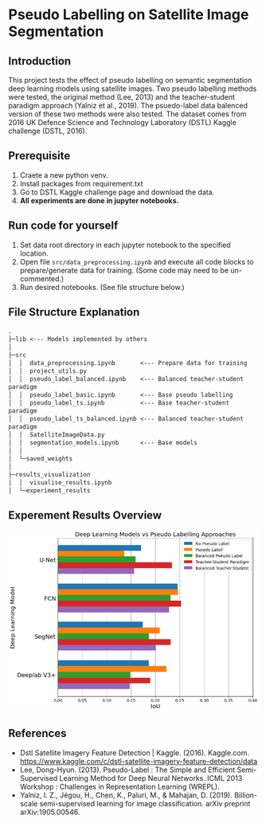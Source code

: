 # Pseudo Labelling on Satellite Image Segmentation


## Introduction
This project tests the effect of pseudo labelling on semantic segmentation deep learning models using satellite images. Two pseudo labelling methods were tested, the original method (Lee, 2013) and the teacher-student paradigm approach (Yalniz et al., 2019). The psuedo-label data balenced version of these two methods were also tested. The dataset comes from 2016 UK Defence Science and Technology Laboratory (DSTL) Kaggle challenge (DSTL, 2016). 


## Prerequisite
1. Craete a new python venv.
2. Install packages from requirement.txt
3. Go to DSTL Kaggle challenge page and download the data.
4. **All experiments are done in jupyter notebooks.**


## Run code for yourself
1. Set data root directory in each jupyter notebook to the specified location.
2. Open file `src/data_preprocessing.ipynb` and execute all code blocks to prepare/generate data for training. (Some code may need to be un-commented.)
3. Run desired notebooks. (See file structure below.)


## File Structure Explanation
```
.
├─lib <--- Models implemented by others
│
├─src 
│  │  data_preprocessing.ipynb       <--- Prepare data for training
│  │  project_utils.py               
│  │  pseudo_label_balanced.ipynb    <--- Balanced teacher-student paradigm
│  │  pseudo_label_basic.ipynb       <--- Base pseudo labelling
│  │  pseudo_label_ts.ipynb          <--- Base teacher-student paradigm
│  │  pseudo_label_ts_balanced.ipynb <--- Balanced teacher-student paradigm
│  │  SatelliteImageData.py          
│  │  segmentation_models.ipynb      <--- Base models
│  │
│  └─saved_weights
│
├─results_visualization
│  │  visualise_results.ipynb
│  └─experiment_results
```

## Experement Results Overview
![Alt text](results_visualization/dl_vs_pl.png?raw=true)


## References
- Dstl Satellite Imagery Feature Detection | Kaggle. (2016). Kaggle.com. https://www.kaggle.com/c/dstl-satellite-imagery-feature-detection/data
- Lee, Dong-Hyun. (2013). Pseudo-Label : The Simple and Efficient Semi-Supervised Learning Method for Deep Neural Networks. ICML 2013 Workshop : Challenges in Representation Learning (WREPL). 
- Yalniz, I. Z., Jégou, H., Chen, K., Paluri, M., & Mahajan, D. (2019). Billion-scale semi-supervised learning for image classification. arXiv preprint arXiv:1905.00546.

